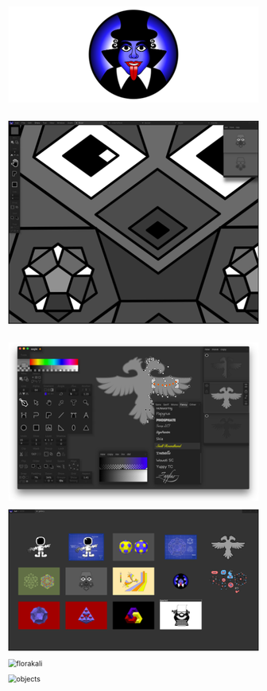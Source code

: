 ![banner](bin/banner.svg)
<br><br><br>
![shot](img/shot01.png)
<br><br><br>
![kali](img/kali.png)

![browser](img/browser.png)

![florakali](svg/test/florakali.svg)

![objects](svg/docs/objects.svg)